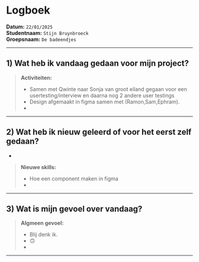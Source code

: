 # Logboek

**Datum:** `22/01/2025`  
**Studentnaam:** `Stijn Bruynbroeck`  
**Groepsnaam:** `De badeendjes`

---

## 1) Wat heb ik vandaag gedaan voor mijn project?

> **Activiteiten:**
>
> - Samen met Qwinte naar Sonja van groot eiland gegaan voor een usertesting/interview en daarna nog 2 andere user testings
> - Design afgemaakt in figma samen met (Ramon,Sam,Ephram).
> -  

---

## 2) Wat heb ik nieuw geleerd of voor het eerst zelf gedaan?

-

> **Nieuwe skills:**
>
> - Hoe een component maken in figma
> -

---

## 3) Wat is mijn gevoel over vandaag?

> **Algmeen gevoel:**
> - Blij denk ik. 
> - 🙃
> - 

---
